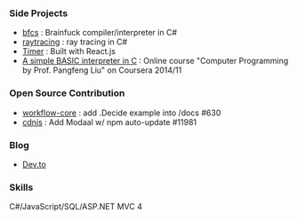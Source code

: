 ### Side Projects

- [bfcs](https://github.com/tingwei628/bfcs) : Brainfuck compiler/interpreter in C#
- [raytracing](https://github.com/tingwei628/raytracing) : ray tracing in C#
- [Timer](https://tingwei628.github.io/react-component/src/Timer/build/) : Built with React.js
- [A simple BASIC interpreter in C](https://github.com/tingwei628/C_study/blob/master/Coursera_NTU_C_HW/HW/hw6.c) : Online course "Computer Programming by Prof. Pangfeng Liu" on Coursera 2014/11


### Open Source Contribution

- [workflow-core](https://github.com/danielgerlag/workflow-core/pull/630) : add .Decide example into /docs #630
- [cdnjs](https://github.com/cdnjs/cdnjs/pull/11981) : Add Modaal w/ npm auto-update #11981


### Blog

- [Dev.to](https://dev.to/tingwei628)


### Skills

C#/JavaScript/SQL/ASP.NET MVC 4
